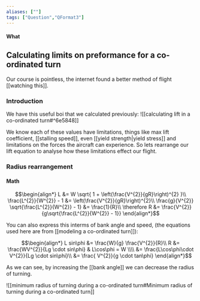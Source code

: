 ```yaml
---
aliases: [""]
tags: ["Question","QFormat3"]
---
```


#### What
## Calculating limits on preformance for a co-ordinated turn

Our course is pointless, the internet found a better method of flight [[watching this]].

### Introduction

We have this useful boi that we calculated previously:
![[calculating lift in a co-ordinated turn#^6e5848]]

We know each of these values have limitations, things like max lift coefficient, [[stalling speed]], even [[yield strength|yield stress]] and limitations on the forces the aircraft can experience. So lets rearrange our lift equation to analyse how these limitations effect our flight.

### Radius rearrangement
#### Math

$$\begin{align*}
 L &= W \sqrt{ 1 + \left(\frac{V^{2}}{gR}\right)^{2} }\\
\frac{L^{2}}{W^{2}} - 1 &= \left(\frac{V^{2}}{gR}\right)^{2}\\
\frac{g}{V^{2}} \sqrt{\frac{L^{2}}{W^{2}} - 1} &= \frac{1}{R}\\
\therefore R &= \frac{V^{2}}{g\sqrt{\frac{L^{2}}{W^{2}} - 1}}
\end{align*}$$

You can also express this interms of bank angle and speed, (the equations used here are from [[modeling a co-ordinated turn]]):

$$\begin{align*}
  L sin\phi  &= \frac{W}{g} \frac{V^{2}}{R}\\
 R   &= \frac{WV^{2}}{Lg \cdot sin\phi} & L\cos\phi = W \\\\
&= \frac{L\cos\phi\cdot V^{2}}{Lg \cdot sin\phi}\\
&= \frac{ V^{2}}{g \cdot tan\phi}
\end{align*}$$

As we can see, by increasing the [[bank angle]] we can decrease the radius of turning.

![[minimum radius of turning during a co-ordinated turn#Minimum radius of turning during a co-ordinated turn]]